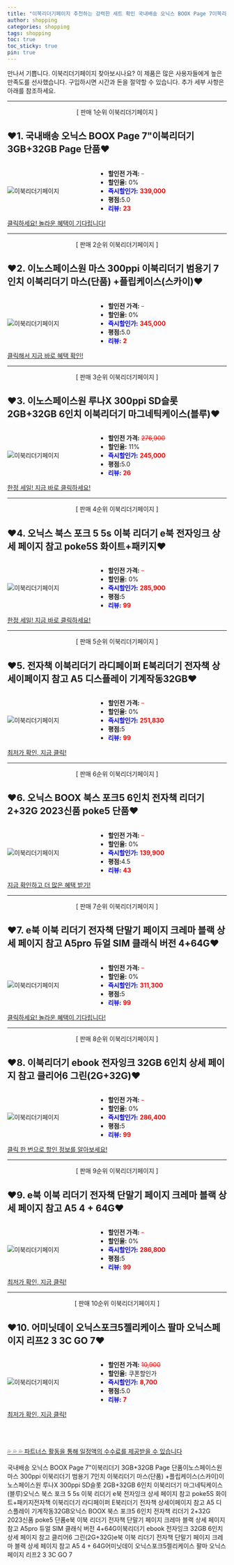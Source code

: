 ```yaml
---
title: "이북리더기페이지 추천하는 강력한 세트 확인 국내배송 오닉스 BOOX Page 7이북리더기"
author: shopping
categories: shopping
tags: shopping
toc: true
toc_sticky: true
pin: true
---
```

만나서 기쁩니다. 이북리더기페이지 찾아보시나요? 이 제품은 많은 사용자들에게 높은 만족도를 선사했습니다. 구입하시면 시간과 돈을 절약할 수 있습니다. 추가 세부 사항은 아래를 참조하세요.

---
<p class="toplist" style="margin: 0 auto; display: block; width: fit-content;">[ 판매 1순위 이북리더기페이지 ]</p>

<h2><strong>❤️1. 국내배송 오닉스 BOOX Page 7"이북리더기 3GB+32GB Page 단품❤️</strong></h2>

<div style="display: flex; align-items: center;">
    <div style="flex: 0.4;">
        <img src="https://thumbnail10.coupangcdn.com/thumbnails/remote/230x230ex/image/vendor_inventory/871d/94f8fa3cbb38b8bbe1c4bfa2a0216dfa93c33f7d3c681d62a98a26625f5d.jpg" alt="이북리더기페이지" style="max-width: 100%;">
    </div>
    <div style="flex: 0.6; margin-left: 10px;">
        <ul>
            <li><strong>할인전 가격:</strong> <del style="color: red;">-</del></li>
            <li><strong>할인율:</strong> 0%</li>
            <li><span style='color:blue'><strong>즉시할인가:</strong></span> <span style='color:red'><strong>339,000</strong></span></li>
            <li><strong>평점:</strong>5.0</li>
            <li><span style='color:blue'><strong>리뷰:</strong></span> <span style='color:red'><strong>23</strong></span></li>
        </ul>
    </div>
</div>
<div class="center">
    <a href="https://William4Davisa.github.io?lptag=AF9450613&subid=githubio&pageKey=7445222692&traceid=V0-153&itemId=19369618513&vendorItemId=86482436103" class="myButton">
        클릭하세요! 놀라운 혜택이 기다립니다!
    </a>
</div>


---
<p class="toplist" style="margin: 0 auto; display: block; width: fit-content;">[ 판매 2순위 이북리더기페이지 ]</p>

<h2><strong>❤️2. 이노스페이스원 마스 300ppi 이북리더기 범용기 7인치 이북리더기 마스(단품) +플립케이스(스카이)❤️</strong></h2>

<div style="display: flex; align-items: center;">
    <div style="flex: 0.4;">
        <img src="https://thumbnail9.coupangcdn.com/thumbnails/remote/230x230ex/image/vendor_inventory/45fc/df965837700a3f9a646d56e05949473d9fbc46452a69d03f09f87b05b7b4.jpg" alt="이북리더기페이지" style="max-width: 100%;">
    </div>
    <div style="flex: 0.6; margin-left: 10px;">
        <ul>
            <li><strong>할인전 가격:</strong> <del style="color: red;">-</del></li>
            <li><strong>할인율:</strong> 0%</li>
            <li><span style='color:blue'><strong>즉시할인가:</strong></span> <span style='color:red'><strong>345,000</strong></span></li>
            <li><strong>평점:</strong>5.0</li>
            <li><span style='color:blue'><strong>리뷰:</strong></span> <span style='color:red'><strong>2</strong></span></li>
        </ul>
    </div>
</div>
<div class="center">
    <a href="https://William4Davisa.github.io?lptag=AF9450613&subid=githubio&pageKey=8120643308&traceid=V0-153&itemId=23270147917&vendorItemId=90302491314" class="myButton">
        클릭해서 지금 바로 혜택 확인!
    </a>
</div>


---
<p class="toplist" style="margin: 0 auto; display: block; width: fit-content;">[ 판매 3순위 이북리더기페이지 ]</p>

<h2><strong>❤️3. 이노스페이스원 루나X 300ppi SD슬롯 2GB+32GB 6인치 이북리더기 마그네틱케이스(블루)❤️</strong></h2>

<div style="display: flex; align-items: center;">
    <div style="flex: 0.4;">
        <img src="https://thumbnail6.coupangcdn.com/thumbnails/remote/230x230ex/image/vendor_inventory/96e2/c09a5b0712e1e5984d630162757ab1f6fba3816cdbab11e221b5d12b020a.jpg" alt="이북리더기페이지" style="max-width: 100%;">
    </div>
    <div style="flex: 0.6; margin-left: 10px;">
        <ul>
            <li><strong>할인전 가격:</strong> <del style="color: red;">276,900</del></li>
            <li><strong>할인율:</strong> 11%</li>
            <li><span style='color:blue'><strong>즉시할인가:</strong></span> <span style='color:red'><strong>245,000</strong></span></li>
            <li><strong>평점:</strong>5.0</li>
            <li><span style='color:blue'><strong>리뷰:</strong></span> <span style='color:red'><strong>26</strong></span></li>
        </ul>
    </div>
</div>
<div class="center">
    <a href="https://William4Davisa.github.io?lptag=AF9450613&subid=githubio&pageKey=7500606439&traceid=V0-153&itemId=19633659757&vendorItemId=87921824859" class="myButton">
        한정 세일! 지금 바로 클릭하세요!
    </a>
</div>


---
<p class="toplist" style="margin: 0 auto; display: block; width: fit-content;">[ 판매 4순위 이북리더기페이지 ]</p>

<h2><strong>❤️4. 오닉스 북스 포크 5 5s 이북 리더기 e북 전자잉크 상세 페이지 참고 poke5S 화이트+패키지❤️</strong></h2>

<div style="display: flex; align-items: center;">
    <div style="flex: 0.4;">
        <img src="https://thumbnail9.coupangcdn.com/thumbnails/remote/230x230ex/image/vendor_inventory/084f/e6375a1c2a77acc950d11b2cbc6ca34dd2c401be7b3cb4f3978e76d0ebee.jpg" alt="이북리더기페이지" style="max-width: 100%;">
    </div>
    <div style="flex: 0.6; margin-left: 10px;">
        <ul>
            <li><strong>할인전 가격:</strong> <del style="color: red;">-</del></li>
            <li><strong>할인율:</strong> 0%</li>
            <li><span style='color:blue'><strong>즉시할인가:</strong></span> <span style='color:red'><strong>285,900</strong></span></li>
            <li><strong>평점:</strong>5</li>
            <li><span style='color:blue'><strong>리뷰:</strong></span> <span style='color:red'><strong>99</strong></span></li>
        </ul>
    </div>
</div>
<div class="center">
    <a href="https://William4Davisa.github.io?lptag=AF9450613&subid=githubio&pageKey=8194633347&traceid=V0-153&itemId=23465542034&vendorItemId=90492136319" class="myButton">
        한정 세일! 지금 바로 클릭하세요!
    </a>
</div>


---
<p class="toplist" style="margin: 0 auto; display: block; width: fit-content;">[ 판매 5순위 이북리더기페이지 ]</p>

<h2><strong>❤️5. 전자책 이북리더기 라디페이퍼 E북리더기 전자책 상세이페이지 참고 A5 디스플레이 기계작동32GB❤️</strong></h2>

<div style="display: flex; align-items: center;">
    <div style="flex: 0.4;">
        <img src="https://thumbnail7.coupangcdn.com/thumbnails/remote/230x230ex/image/vendor_inventory/cfc0/c70f33d72b8292d81ddcf422b77573f27a4e86a848e50da839be1d7e1716.png" alt="이북리더기페이지" style="max-width: 100%;">
    </div>
    <div style="flex: 0.6; margin-left: 10px;">
        <ul>
            <li><strong>할인전 가격:</strong> <del style="color: red;">-</del></li>
            <li><strong>할인율:</strong> 0%</li>
            <li><span style='color:blue'><strong>즉시할인가:</strong></span> <span style='color:red'><strong>251,830</strong></span></li>
            <li><strong>평점:</strong>5</li>
            <li><span style='color:blue'><strong>리뷰:</strong></span> <span style='color:red'><strong>99</strong></span></li>
        </ul>
    </div>
</div>
<div class="center">
    <a href="https://William4Davisa.github.io?lptag=AF9450613&subid=githubio&pageKey=7181342321&traceid=V0-153&itemId=18112453553&vendorItemId=85264026060" class="myButton">
        최저가 확인, 지금 클릭!
    </a>
</div>


---
<p class="toplist" style="margin: 0 auto; display: block; width: fit-content;">[ 판매 6순위 이북리더기페이지 ]</p>

<h2><strong>❤️6. 오닉스 BOOX 북스 포크5 6인치 전자책 리더기 2+32G 2023신품 poke5 단품❤️</strong></h2>

<div style="display: flex; align-items: center;">
    <div style="flex: 0.4;">
        <img src="https://thumbnail7.coupangcdn.com/thumbnails/remote/230x230ex/image/vendor_inventory/ca9a/34ff1999bc72d8b17e3f4b986a564ca87e18096faf0c249a51e9f7b2bb21.jpg" alt="이북리더기페이지" style="max-width: 100%;">
    </div>
    <div style="flex: 0.6; margin-left: 10px;">
        <ul>
            <li><strong>할인전 가격:</strong> <del style="color: red;">-</del></li>
            <li><strong>할인율:</strong> 0%</li>
            <li><span style='color:blue'><strong>즉시할인가:</strong></span> <span style='color:red'><strong>139,900</strong></span></li>
            <li><strong>평점:</strong>4.5</li>
            <li><span style='color:blue'><strong>리뷰:</strong></span> <span style='color:red'><strong>43</strong></span></li>
        </ul>
    </div>
</div>
<div class="center">
    <a href="https://William4Davisa.github.io?lptag=AF9450613&subid=githubio&pageKey=6570721693&traceid=V0-153&itemId=14748159331&vendorItemId=86263574718" class="myButton">
        지금 확인하고 더 많은 혜택 받기!
    </a>
</div>


---
<p class="toplist" style="margin: 0 auto; display: block; width: fit-content;">[ 판매 7순위 이북리더기페이지 ]</p>

<h2><strong>❤️7. e북 이북 리더기 전자책 단말기 페이지 크레마 블랙 상세 페이지 참고 A5pro 듀얼 SIM 클래식 버전 4+64G❤️</strong></h2>

<div style="display: flex; align-items: center;">
    <div style="flex: 0.4;">
        <img src="https://thumbnail9.coupangcdn.com/thumbnails/remote/230x230ex/image/vendor_inventory/117c/9560ded3d1da91130b89811c36d0badefdadd9c1eee0a2e892153dbf6840.jpg" alt="이북리더기페이지" style="max-width: 100%;">
    </div>
    <div style="flex: 0.6; margin-left: 10px;">
        <ul>
            <li><strong>할인전 가격:</strong> <del style="color: red;">-</del></li>
            <li><strong>할인율:</strong> 0%</li>
            <li><span style='color:blue'><strong>즉시할인가:</strong></span> <span style='color:red'><strong>311,300</strong></span></li>
            <li><strong>평점:</strong>5</li>
            <li><span style='color:blue'><strong>리뷰:</strong></span> <span style='color:red'><strong>99</strong></span></li>
        </ul>
    </div>
</div>
<div class="center">
    <a href="https://William4Davisa.github.io?lptag=AF9450613&subid=githubio&pageKey=7807476111&traceid=V0-153&itemId=21164461421&vendorItemId=88225955579" class="myButton">
        클릭하세요! 놀라운 혜택이 기다립니다!
    </a>
</div>


---
<p class="toplist" style="margin: 0 auto; display: block; width: fit-content;">[ 판매 8순위 이북리더기페이지 ]</p>

<h2><strong>❤️8. 이북리더기 ebook 전자잉크 32GB 6인치 상세 페이지 참고 클리어6 그린(2G+32G)❤️</strong></h2>

<div style="display: flex; align-items: center;">
    <div style="flex: 0.4;">
        <img src="https://thumbnail6.coupangcdn.com/thumbnails/remote/230x230ex/image/vendor_inventory/db1b/44af73a801a5949257af24a3ace75d0a3dffb89b5471b557cec23f45e21f.jpg" alt="이북리더기페이지" style="max-width: 100%;">
    </div>
    <div style="flex: 0.6; margin-left: 10px;">
        <ul>
            <li><strong>할인전 가격:</strong> <del style="color: red;">-</del></li>
            <li><strong>할인율:</strong> 0%</li>
            <li><span style='color:blue'><strong>즉시할인가:</strong></span> <span style='color:red'><strong>286,400</strong></span></li>
            <li><strong>평점:</strong>5</li>
            <li><span style='color:blue'><strong>리뷰:</strong></span> <span style='color:red'><strong>99</strong></span></li>
        </ul>
    </div>
</div>
<div class="center">
    <a href="https://William4Davisa.github.io?lptag=AF9450613&subid=githubio&pageKey=8181064413&traceid=V0-153&itemId=23389493403&vendorItemId=90418617809" class="myButton">
        클릭 한 번으로 할인 정보를 알아보세요!
    </a>
</div>


---
<p class="toplist" style="margin: 0 auto; display: block; width: fit-content;">[ 판매 9순위 이북리더기페이지 ]</p>

<h2><strong>❤️9. e북 이북 리더기 전자책 단말기 페이지 크레마 블랙 상세 페이지 참고 A5 4 + 64G❤️</strong></h2>

<div style="display: flex; align-items: center;">
    <div style="flex: 0.4;">
        <img src="https://thumbnail9.coupangcdn.com/thumbnails/remote/230x230ex/image/vendor_inventory/117c/9560ded3d1da91130b89811c36d0badefdadd9c1eee0a2e892153dbf6840.jpg" alt="이북리더기페이지" style="max-width: 100%;">
    </div>
    <div style="flex: 0.6; margin-left: 10px;">
        <ul>
            <li><strong>할인전 가격:</strong> <del style="color: red;">-</del></li>
            <li><strong>할인율:</strong> 0%</li>
            <li><span style='color:blue'><strong>즉시할인가:</strong></span> <span style='color:red'><strong>286,800</strong></span></li>
            <li><strong>평점:</strong>5</li>
            <li><span style='color:blue'><strong>리뷰:</strong></span> <span style='color:red'><strong>99</strong></span></li>
        </ul>
    </div>
</div>
<div class="center">
    <a href="https://William4Davisa.github.io?lptag=AF9450613&subid=githubio&pageKey=7807476111&traceid=V0-153&itemId=21164461425&vendorItemId=88225955587" class="myButton">
        최저가 확인, 지금 클릭!
    </a>
</div>


---
<p class="toplist" style="margin: 0 auto; display: block; width: fit-content;">[ 판매 10순위 이북리더기페이지 ]</p>

<h2><strong>❤️10. 어미닛데이 오닉스포크5젤리케이스 팔마 오닉스페이지 리프2 3 3C GO 7❤️</strong></h2>

<div style="display: flex; align-items: center;">
    <div style="flex: 0.4;">
        <img src="https://thumbnail8.coupangcdn.com/thumbnails/remote/230x230ex/image/vendor_inventory/0109/316e0fbb0ab21cc711398a3deabb87ff20753557a4c889435026caaaa857.jpg" alt="이북리더기페이지" style="max-width: 100%;">
    </div>
    <div style="flex: 0.6; margin-left: 10px;">
        <ul>
            <li><strong>할인전 가격:</strong> <del style="color: red;">10,900</del></li>
            <li><strong>할인율:</strong> 쿠폰할인가</li>
            <li><span style='color:blue'><strong>즉시할인가:</strong></span> <span style='color:red'><strong>8,700</strong></span></li>
            <li><strong>평점:</strong>5.0</li>
            <li><span style='color:blue'><strong>리뷰:</strong></span> <span style='color:red'><strong>7</strong></span></li>
        </ul>
    </div>
</div>
<div class="center">
    <a href="https://William4Davisa.github.io?lptag=AF9450613&subid=githubio&pageKey=8215603345&traceid=V0-153&itemId=23597044283&vendorItemId=90622881181" class="myButton">
        최저가 확인, 지금 클릭!
    </a>
</div>

<br><br><br>[💦 💦 💦 파트너스 활동을 통해 일정액의 수수료를 제공받을 수 있습니다](https://link.coupang.com/a/bcpT2c)<br><br>국내배송 오닉스 BOOX Page 7"이북리더기 3GB+32GB Page 단품이노스페이스원 마스 300ppi 이북리더기 범용기 7인치 이북리더기 마스(단품) +플립케이스(스카이)이노스페이스원 루나X 300ppi SD슬롯 2GB+32GB 6인치 이북리더기 마그네틱케이스(블루)오닉스 북스 포크 5 5s 이북 리더기 e북 전자잉크 상세 페이지 참고 poke5S 화이트+패키지전자책 이북리더기 라디페이퍼 E북리더기 전자책 상세이페이지 참고 A5 디스플레이 기계작동32GB오닉스 BOOX 북스 포크5 6인치 전자책 리더기 2+32G 2023신품 poke5 단품e북 이북 리더기 전자책 단말기 페이지 크레마 블랙 상세 페이지 참고 A5pro 듀얼 SIM 클래식 버전 4+64G이북리더기 ebook 전자잉크 32GB 6인치 상세 페이지 참고 클리어6 그린(2G+32G)e북 이북 리더기 전자책 단말기 페이지 크레마 블랙 상세 페이지 참고 A5 4 + 64G어미닛데이 오닉스포크5젤리케이스 팔마 오닉스페이지 리프2 3 3C GO 7